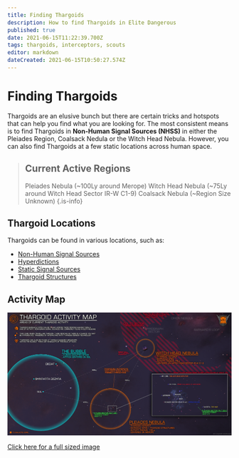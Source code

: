 ```yaml
---
title: Finding Thargoids
description: How to find Thargoids in Elite Dangerous
published: true
date: 2021-06-15T11:22:39.700Z
tags: thargoids, interceptors, scouts
editor: markdown
dateCreated: 2021-06-15T10:50:27.574Z
---
```


# Finding Thargoids
Thargoids are an elusive bunch but there are certain tricks and hotspots that can help you find what you are looking for. The most consistent means is to find Thargoids in **Non-Human Signal Sources (NHSS)** in either the Pleiades Region, Coalsack Nedula or the Witch Head Nebula. However, you can also find Thargoids at a few static locations across human space.

> ## Current Active Regions
>Pleiades Nebula (~100Ly around Merope)
>Witch Head Nebula (~75Ly around Witch Head Sector IR-W C1-9)
>Coalsack Nebula (~Region Size Unknown)
{.is-info}

## Thargoid Locations

Thargoids can be found in various locations, such as:
- [Non-Human Signal Sources](/en/nhss)
- [Hyperdictions](/en/hyperdictions)
- [Static Signal Sources](/en/static-signals)
- [Thargoid Structures](https://canonn.science/codex/the-unknown-structure/?highlight=structure)

## Activity Map

![thargoidmap.png](/img/thargoidmap.png)

[Click here for a full sized image](https://cdn.discordapp.com/attachments/625989888432537611/854310144946208808/Thargoid_Activity_Map_v0.5.png)

